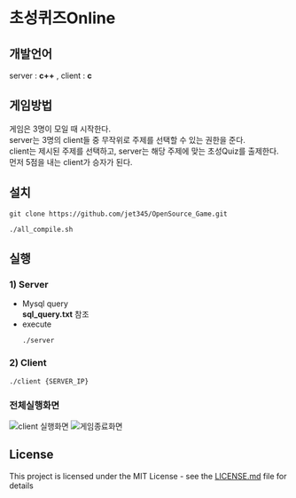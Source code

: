 # 초성퀴즈Online
## 개발언어
  server : **c++** , client : **c**


## 게임방법
게임은 3명이 모일 때 시작한다.<br/>
server는 3명의 client들 중 무작위로 주제를 선택할 수 있는 권한을 준다. <br/>
client는 제시된 주제를 선택하고, server는 해당 주제에 맞는 초성Quiz를 출제한다.<br/>
먼저 5점을 내는 client가 승자가 된다. <br/>

## 설치
<pre><code>git clone https://github.com/jet345/OpenSource_Game.git</code></pre>
<pre><code>./all_compile.sh</code></pre>


## 실행
### 1) Server
* Mysql query<br/>
  <b>sql_query.txt</b> 참조
* execute
  <pre><code>./server</code></pre>

### 2) Client
<pre><code>./client {SERVER_IP}</code></pre>

### 전체실행화면
![client 실행화면](http://postfiles10.naver.net/MjAxNzA2MjBfMTQz/MDAxNDk3OTYwMDI2MDAx.wL89UqnYEZWBCtinabuUsA4-RGIVmU-2FIJdtCuJ2tsg.xrUMXU9tViF3FpOIgywHgNl4xUWhZevm1vX_aKY5QRIg.PNG.rudal1994/5.PNG?type=w773)
![게임종료화면](http://postfiles3.naver.net/MjAxNzA2MjBfMTM4/MDAxNDk3OTYwMDI2MDY3.ubxkGwQ6RvYWURlCVJo30d_nzzvpBQr4ZwTG_FBRgpkg.9AdzkZj-t3u4mQXo4sXln2Rdq8Ki-fWOpP0x9y3t0Vkg.PNG.rudal1994/7.PNG?type=w773)


## License
This project is licensed under the MIT License - see the [LICENSE.md](LICENSE.md) file for details
